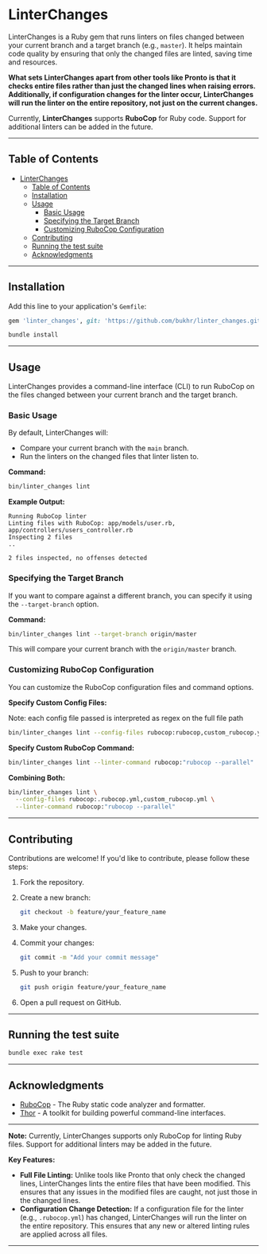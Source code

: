 # LinterChanges

LinterChanges is a Ruby gem that runs linters on files changed between your current branch and a target branch (e.g., `master`). It helps maintain code quality by ensuring that only the changed files are linted, saving time and resources.

**What sets LinterChanges apart from other tools like Pronto is that it checks entire files rather than just the changed lines when raising errors. Additionally, if configuration changes for the linter occur, LinterChanges will run the linter on the entire repository, not just on the current changes.**

Currently, **LinterChanges** supports **RuboCop** for Ruby code. Support for additional linters can be added in the future.

---

## Table of Contents

- [LinterChanges](#linterchanges)
  - [Table of Contents](#table-of-contents)
  - [Installation](#installation)
  - [Usage](#usage)
    - [Basic Usage](#basic-usage)
    - [Specifying the Target Branch](#specifying-the-target-branch)
    - [Customizing RuboCop Configuration](#customizing-rubocop-configuration)
  - [Contributing](#contributing)
  - [Running the test suite](#running-the-test-suite)
  - [Acknowledgments](#acknowledgments)

---

## Installation

Add this line to your application's `Gemfile`:

```ruby
gem 'linter_changes', git: 'https://github.com/bukhr/linter_changes.git'
```

```bash
bundle install
```
---

## Usage

LinterChanges provides a command-line interface (CLI) to run RuboCop on the files changed between your current branch and the target branch.

### Basic Usage

By default, LinterChanges will:

- Compare your current branch with the `main` branch.
- Run the linters on the changed files that linter listen to.

**Command:**

```bash
bin/linter_changes lint
```

**Example Output:**

```
Running RuboCop linter
Linting files with RuboCop: app/models/user.rb, app/controllers/users_controller.rb
Inspecting 2 files
..

2 files inspected, no offenses detected
```

### Specifying the Target Branch

If you want to compare against a different branch, you can specify it using the `--target-branch` option.

**Command:**

```bash
bin/linter_changes lint --target-branch origin/master
```

This will compare your current branch with the `origin/master` branch.

### Customizing RuboCop Configuration

You can customize the RuboCop configuration files and command options.

**Specify Custom Config Files:**

Note: each config file passed is interpreted as regex on the full file path

```bash
bin/linter_changes lint --config-files rubocop:rubocop,custom_rubocop.yml
```

**Specify Custom RuboCop Command:**

```bash
bin/linter_changes lint --linter-command rubocop:"rubocop --parallel"
```

**Combining Both:**

```bash
bin/linter_changes lint \
  --config-files rubocop:.rubocop.yml,custom_rubocop.yml \
  --linter-command rubocop:"rubocop --parallel"
```

---

## Contributing

Contributions are welcome! If you'd like to contribute, please follow these steps:

1. Fork the repository.
2. Create a new branch:

   ```bash
   git checkout -b feature/your_feature_name
   ```

3. Make your changes.
4. Commit your changes:

   ```bash
   git commit -m "Add your commit message"
   ```

5. Push to your branch:

   ```bash
   git push origin feature/your_feature_name
   ```

6. Open a pull request on GitHub.

---

## Running the test suite

```bash
bundle exec rake test
```

---

## Acknowledgments

- [RuboCop](https://github.com/rubocop/rubocop) - The Ruby static code analyzer and formatter.
- [Thor](https://github.com/erikhuda/thor) - A toolkit for building powerful command-line interfaces.

---

**Note:** Currently, LinterChanges supports only RuboCop for linting Ruby files. Support for additional linters may be added in the future.

**Key Features:**

- **Full File Linting:** Unlike tools like Pronto that only check the changed lines, LinterChanges lints the entire files that have been modified. This ensures that any issues in the modified files are caught, not just those in the changed lines.
- **Configuration Change Detection:** If a configuration file for the linter (e.g., `.rubocop.yml`) has changed, LinterChanges will run the linter on the entire repository. This ensures that any new or altered linting rules are applied across all files.

---